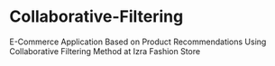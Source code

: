 # Collaborative-Filtering
E-Commerce Application Based on Product Recommendations Using Collaborative Filtering Method at Izra Fashion Store
